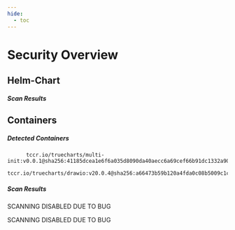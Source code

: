 ```yaml
---
hide:
  - toc
---
```


# Security Overview

<link href="https://truecharts.org/_static/trivy.css" type="text/css" rel="stylesheet" />

## Helm-Chart

##### Scan Results


## Containers

##### Detected Containers

          tccr.io/truecharts/multi-init:v0.0.1@sha256:41185dcea1e6f6a035d8090da40aecc6a69cef66b91dc1332a90c9d22861d367
          tccr.io/truecharts/drawio:v20.0.4@sha256:a66473b59b120a4fda0c08b5009c1ca1fc3ab1ba057a4a923375a77687cf62df

##### Scan Results

SCANNING DISABLED DUE TO BUG

SCANNING DISABLED DUE TO BUG

